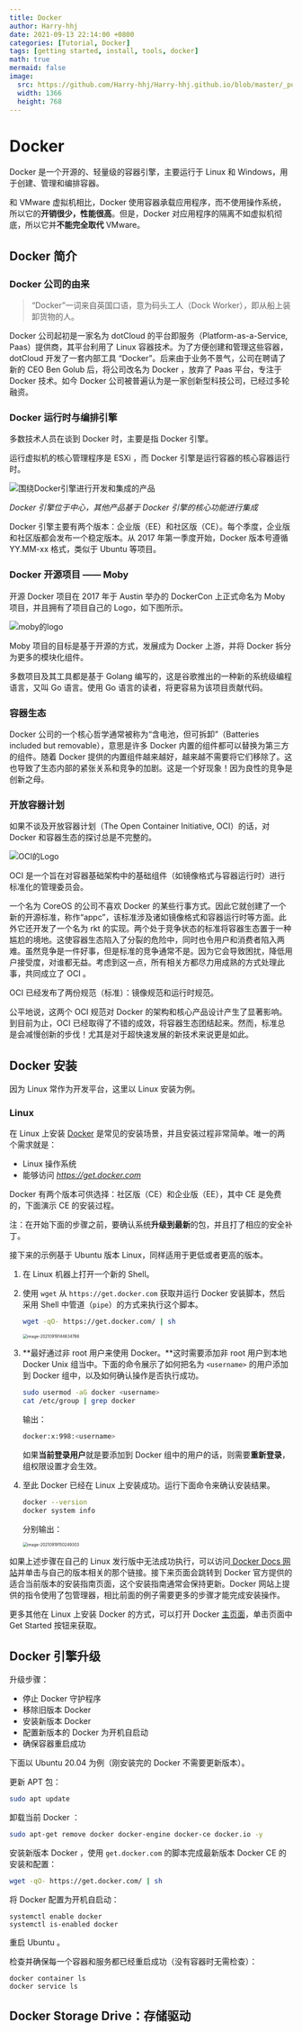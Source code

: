 ```yaml
---
title: Docker
author: Harry-hhj
date: 2021-09-13 22:14:00 +0800
categories: [Tutorial, Docker]
tags: [getting started, install, tools, docker]
math: true
mermaid: false
image:
  src: https://github.com/Harry-hhj/Harry-hhj.github.io/blob/master/_posts/2021-09-13-Docker.assets/docker.jpeg?raw=true
  width: 1366
  height: 768
---
```




# Docker

Docker 是一个开源的、轻量级的容器引擎，主要运行于 Linux 和 Windows，用于创建、管理和编排容器。

和 VMware 虚拟机相比，Docker 使用容器承载应用程序，而不使用操作系统，所以它的**开销很少，性能很高**。但是，Docker 对应用程序的隔离不如虚拟机彻底，所以它并**不能完全取代** VMware。



## Docker 简介

### Docker 公司的由来

>   “Docker”一词来自英国口语，意为码头工人（Dock Worker），即从船上装卸货物的人。

Docker 公司起初是一家名为 dotCloud 的平台即服务（Platform-as-a-Service, Paas）提供商，其平台利用了 Linux 容器技术。为了方便创建和管理这些容器， dotCloud 开发了一套内部工具 “Docker”。后来由于业务不景气，公司在聘请了新的 CEO Ben Golub 后，将公司改名为 Docker ，放弃了 Paas 平台，专注于 Docker 技术。如今 Docker 公司被普遍认为是一家创新型科技公司，已经过多轮融资。

### Docker 运行时与编排引擎

多数技术人员在谈到 Docker 时，主要是指 Docker 引擎。

运行虚拟机的核心管理程序是 ESXi ，而 Docker 引擎是运行容器的核心容器运行时。

![围绕Docker引擎进行开发和集成的产品](2021-09-13-Docker.assets/4-1Z415145K55S.gif)

_Docker 引擎位于中心，其他产品基于 Docker 引擎的核心功能进行集成_

Docker 引擎主要有两个版本：企业版（EE）和社区版（CE）。每个季度，企业版和社区版都会发布一个稳定版本。从 2017 年第一季度开始，Docker 版本号遵循 YY.MM-xx 格式，类似于 Ubuntu 等项目。

### Docker 开源项目 —— Moby

开源 Docker 项目在 2017 年于 Austin 举办的 DockerCon 上正式命名为 Moby 项目，并且拥有了项目自己的 Logo，如下图所示。

![moby的logo](2021-09-13-Docker.assets/4-1Z415145SWJ.gif)

Moby 项目的目标是基于开源的方式，发展成为 Docker 上游，并将 Docker 拆分为更多的模块化组件。

多数项目及其工具都是基于 Golang 编写的，这是谷歌推出的一种新的系统级编程语言，又叫 Go 语言。使用 Go 语言的读者，将更容易为该项目贡献代码。

### 容器生态

Docker 公司的一个核心哲学通常被称为“含电池，但可拆卸”（Batteries included but removable），意思是许多 Docker 内置的组件都可以替换为第三方的组件。随着 Docker 提供的内置组件越来越好，越来越不需要将它们移除了。这也导致了生态内部的紧张关系和竞争的加剧。这是一个好现象！因为良性的竞争是创新之母。

### 开放容器计划

如果不谈及开放容器计划（The Open Container Initiative, OCI）的话，对 Docker 和容器生态的探讨总是不完整的。

![OCI的Logo](2021-09-13-Docker.assets/4-1Z41514595K39.gif)

OCI 是一个旨在对容器基础架构中的基础组件（如镜像格式与容器运行时）进行标准化的管理委员会。

一个名为 CoreOS 的公司不喜欢 Docker 的某些行事方式。因此它就创建了一个新的开源标准，称作“appc”，该标准涉及诸如镜像格式和容器运行时等方面。此外它还开发了一个名为 rkt 的实现。两个处于竞争状态的标准将容器生态置于一种尴尬的境地。这使容器生态陷入了分裂的危险中，同时也令用户和消费者陷入两难。虽然竞争是一件好事，但是标准的竞争通常不是。因为它会导致困扰，降低用户接受度，对谁都无益。考虑到这一点，所有相关方都尽力用成熟的方式处理此事，共同成立了 OCI 。

OCI 已经发布了两份规范（标准）：镜像规范和运行时规范。

公平地说，这两个 OCI 规范对 Docker 的架构和核心产品设计产生了显著影响。到目前为止，OCI 已经取得了不错的成效，将容器生态团结起来。然而，标准总是会减慢创新的步伐！尤其是对于超快速发展的新技术来说更是如此。



## Docker 安装

因为 Linux 常作为开发平台，这里以 Linux 安装为例。

### Linux

在 Linux 上安装 [Docker](http://c.biancheng.net/docker/) 是常见的安装场景，并且安装过程非常简单。唯一的两个需求就是：

-   Linux 操作系统
-   能够访问 _<https://get.docker.com>_

Docker 有两个版本可供选择：社区版（CE）和企业版（EE），其中 CE 是免费的，下面演示 CE 的安装过程。

注：在开始下面的步骤之前，要确认系统**升级到最新**的包，并且打了相应的安全补丁。

接下来的示例基于 Ubuntu 版本 Linux，同样适用于更低或者更高的版本。

1.   在 Linux 机器上打开一个新的 Shell。

2.   使用 `wget` 从 `https://get.docker.com` 获取并运行 Docker 安装脚本，然后采用 Shell 中管道（`pipe`）的方式来执行这个脚本。

     ```bash
     wget -qO- https://get.docker.com/ | sh
     ```

     <img src="2021-09-13-Docker.assets/image-20210919144634766.png" alt="image-20210919144634766" style="zoom:50%;" />

3.   **最好通过非 root 用户来使用 Docker。**这时需要添加非 root 用户到本地 Docker Unix 组当中。下面的命令展示了如何把名为 `<username>` 的用户添加到 Docker 组中，以及如何确认操作是否执行成功。

     ```bash
     sudo usermod -aG docker <username>
     cat /etc/group | grep docker
     ```

     输出：

     ```bash
     docker:x:998:<username>
     ```

     如果**当前登录用户**就是要添加到 Docker 组中的用户的话，则需要**重新登录**，组权限设置才会生效。

4.   至此 Docker 已经在 Linux 上安装成功。运行下面命令来确认安装结果。

     ```bash
     docker --version
     docker system info
     ```

     分别输出：

     <img src="2021-09-13-Docker.assets/image-20210919150249303.png" alt="image-20210919150249303" style="zoom:50%;" />

如果上述步骤在自己的 Linux 发行版中无法成功执行，可以访问[ Docker Docs 网站](https://docs.docker.com/)并单击与自己的版本相关的那个链接。接下来页面会跳转到 Docker 官方提供的适合当前版本的安装指南页面，这个安装指南通常会保持更新。Docker 网站上提供的指令使用了包管理器，相比前面的例子需要更多的步骤才能完成安装操作。



更多其他在 Linux 上安装 Docker 的方式，可以打开 Docker [主页面](http://www.docker.com/)，单击页面中 Get Started 按钮来获取。



## Docker 引擎升级

升级步骤：

-   停止 Docker 守护程序
-   移除旧版本 Docker
-   安装新版本 Docker
-   配置新版本的 Docker 为开机自启动
-   确保容器重启成功

下面以 Ubuntu 20.04 为例（刚安装完的 Docker 不需要更新版本）。

更新 APT 包：

```bash
sudo apt update
```

卸载当前 Docker ：

```bash
sudo apt-get remove docker docker-engine docker-ce docker.io -y
```

安装新版本 Docker ，使用 `get.docker.com` 的脚本完成最新版本 Docker CE 的安装和配置：

```bash
wget -qO- https://get.docker.com/ | sh
```

将 Docker 配置为开机自启动：

```shell
systemctl enable docker
systemctl is-enabled docker
```

重启 Ubuntu 。

检查并确保每一个容器和服务都已经重启成功（没有容器时无需检查）：

```shell
docker container ls
docker service ls
```



## Docker Storage Drive：存储驱动












